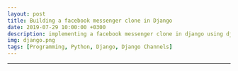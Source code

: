 ```yaml
---
layout: post
title: Building a facebook messenger clone in Django
date: 2019-07-29 10:00:00 +0300
description: implementing a facebook messenger clone in django using django Channels
img: django.png
tags: [Programming, Python, Django, Django Channels]
---
```


---
